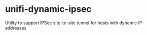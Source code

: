 # unifi-dynamic-ipsec
Utility to support IPSec site-to-site tunnel for hosts with dynamic IP addresses
